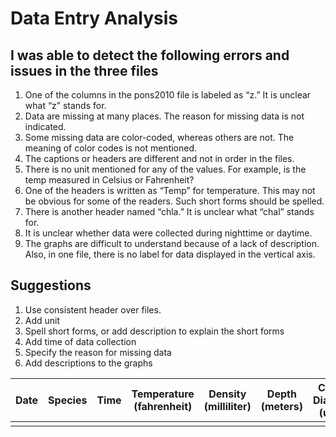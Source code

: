 # Data Entry Analysis

## I was able to detect the following errors and issues in the three files
1. One of the columns in the pons2010 file is labeled as “z.” It is unclear what “z” stands for.
2. Data are missing at many places. The reason for missing data is not indicated. 
3. Some missing data are color-coded, whereas others are not. The meaning of color codes is not mentioned. 
4. The captions or headers are different and not in order in the files.
5. There is no unit mentioned for any of the values. For example, is the temp measured in Celsius or Fahrenheit?
6. One of the headers is written as “Temp” for temperature. This may not be obvious for some of the readers. Such short forms should be spelled. 
7. There is another header named “chla.” It is unclear what “chal” stands for.
8. It is unclear whether data were collected during nighttime or daytime. 
9. The graphs are difficult to understand because of a lack of description. Also, in one file, there is no label for data displayed in the vertical axis.

## Suggestions
1.    Use consistent header over files.
2.    Add unit
3.    Spell short forms, or add description to explain the short forms
4.    Add time of data collection 
5.    Specify the reason for missing data 
6.    Add descriptions to the graphs 

Date | Species | Time | Temperature  (fahrenheit) | Density  (milliliter) | Depth (meters) | Colony Diameter  (units)
---| --- | ---- | --- | --- | --- | ---- | 
   |   |   |   |   |   |   |   |   |
    
